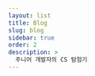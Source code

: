```yaml
---
layout: list
title: Blog
slug: blog
sidebar: true
order: 2
description: >
  주니어 개발자의 CS 탐험기
---
```

